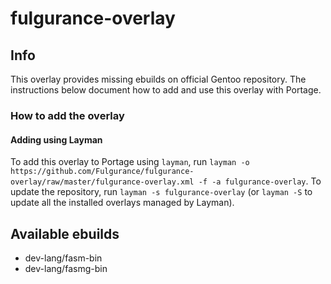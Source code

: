 # fulgurance-overlay

## Info

This overlay provides missing ebuilds on official Gentoo repository. The instructions below document how to 
add and use this overlay with Portage.

### How to add the overlay

#### Adding using Layman

To add this overlay to Portage using `layman`, run `layman -o 
https://github.com/Fulgurance/fulgurance-overlay/raw/master/fulgurance-overlay.xml -f -a fulgurance-overlay`. 
To update the repository, run `layman -s fulgurance-overlay` (or `layman -S` to update all the installed 
overlays managed by Layman).

## Available ebuilds

- dev-lang/fasm-bin
- dev-lang/fasmg-bin
